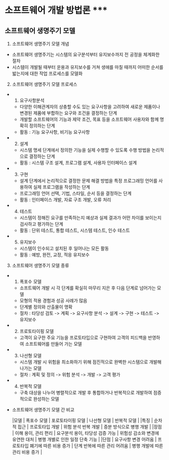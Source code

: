 
# 소프트웨어 개발 방법론 ***

## 소프트웨어 생명주기 모델

1. 소프트웨어 생명주기 모델 개념
 - 소프트웨어 생명주기는 시스템의 요구분석부터 유지보수까지 전 공정을 체계화한 절차
 - 시스템이 개발될 때부터 운용과 유지보수를 거쳐 생애를 마칠 때까지 어떠한 순서를 밟는지에 대한 작업 프로세스를 모델화

2. 소프트웨어 생명주기 모델 프로세스

 - 1. 요구사항분석 
    - 다양한 이해관계자의 상충할 수도 있는 요구사항을 고려하여 새로운 제품이나 변경된 제품에 부합하는 요구와 조건을 결정하는 단계
    - 개발할 소프트웨어의 기능과 제약 조건, 목표 등을 소프트웨어 사용자와 함께 명확히 정의하는 단계
    - 활동 : 기능 요구사항, 비기능 요구사항
 - 2. 설계
    - 시스템 명세 단계에서 정의한 기능을 실제 수행할 수 있도록 수행 방법을 논리적으로 결정하는 단계
    - 활동 : 시스템 구조 설계, 프로그램 설계, 사용자 인터페이스 설계
 - 3. 구현
    - 설계 단계에서 논리적으로 결정한 문제 해결 방법을 특정 프로그래밍 언어를 사용하여 실제 프로그램을 작성하는 단계
    - 프로그래밍 언어 선택, 기법, 스타일, 순서 등을 결정하는 단계
    - 활동 : 인터페이스 개발, 자료 구조 개발, 오류 처리 
 - 4. 테스트
    - 시스템이 정해진 요구를 만족하는지 예상과 실제 결과가 어떤 차이를 보이는지 검사하고 평가하는 단계
    - 활동 : 단위 테스트, 통합 테스트, 시스템 테스트, 인수 테스트
 - 5. 유지보수
    - 시스템이 인수되고 설치된 후 일어나는 모든 활동 
    - 활동 : 예방, 완전, 교정, 적응 유지보수

3. 소프트웨어 생명주기 모델 종류
 - 1. 폭포수 모델
    - 소프트웨어 개발 시 각 단계를 확실히 마무리 지은 후 다음 단계로 넘어가는 모델
    - 모형의 적용 경험과 성공 사례가 많음
    - 단계별 정의와 산출물이 명확
    - 절차 : 타당성 검토 -> 계획 -> 요구사항 분석 -> 설계 -> 구현 -> 테스트 -> 유지보수
 - 2. 프로토타이핑 모델
    - 고객이 요구한 주요 기능을 프로토타입으로 구현하여 고객의 피드백을 반영하여 소프트웨어를 만들어 가는 모델
 - 3. 나선형 모델
    - 시스템 개발 시 위험을 최소화하기 위해 점진적으로 완벽한 시스템으로 개발해 나가는 모델
    - 절차 : 계획 및 정의 -> 위험 분석 -> 개발 -> 고객 평가
 - 4. 반복적 모델
    - 구축 대상을 나누어 병렬적으로 개발 후 통합하거나 반복적으로 개발하여 점증적으로 완성하는 모델

- 소프트웨어 생명주기 모델 간 비교

  |모델 | 폭포수 모델          | 포로토타이핑 모델                | 나선형 모델                      | 반복적 모델 |
  |특징 | 순차적 접근          | 프로토타입 개발                  | 위험 분석 반복 개발              | 증분 방식으로 병행 개발 |
  |장점 | 이해 용이, 관리 편리 | 요구분석 용이, 타당성 검증 가능  | 위험성 감소와 변경에 유연한 대처 | 병행 개별로 인한 일정 단축 기능 |
  |단점 | 요구사항 변경 어려움 | 프로토타입 폐기에 따른 비용 증가 | 단계 반복에 따른 관리 어려움     | 병행 개발에 따른 관리 비용 증가 |






 